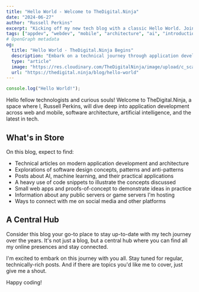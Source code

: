 ```yaml
---
title: "Hello World - Welcome to TheDigital.Ninja" 
date: "2024-06-27"
author: "Russell Perkins" 
excerpt: "Kicking off my new tech blog with a classic Hello World. Join me as I explore app dev, architecture, AI and more."
tags: ["appdev", "webdev", "mobile", "architecture", "ai", "introduction"]
# OpenGraph metadata
og:
  title: "Hello World - TheDigital.Ninja Begins"
  description: "Embark on a technical journey through application development, software architecture, AI and emerging tech with me, Russell Perkins, on my new blog TheDigital.Ninja."
  type: "article" 
  image: "https://res.cloudinary.com/TheDigitalNinja/image/upload/c_scale,w_1200/2647cb92-3d10-493d-aae5-8eea215e5f1b_yehrh3"
  url: "https://thedigital.ninja/blog/hello-world" 
---
```


```javascript
console.log("Hello World!");
```

Hello fellow technologists and curious souls! Welcome to TheDigital.Ninja, a space where I, Russell Perkins, will dive deep into application development across web and mobile, software architecture, artificial intelligence, and the latest in tech.

## What's in Store

On this blog, expect to find:

- Technical articles on modern application development and architecture
- Explorations of software design concepts, patterns and anti-patterns
- Posts about AI, machine learning, and their practical applications 
- A heavy use of code snippets to illustrate the concepts discussed
- Small web apps and proofs-of-concept to demonstrate ideas in practice
- Information about any public servers or game servers I'm hosting
- Ways to connect with me on social media and other platforms

## A Central Hub

Consider this blog your go-to place to stay up-to-date with my tech journey over the years. It's not just a blog, but a central hub where you can find all my online presences and stay connected.

I'm excited to embark on this journey with you all. Stay tuned for regular, technically-rich posts. And if there are topics you'd like me to cover, just give me a shout.

Happy coding!

